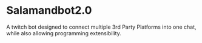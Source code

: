 # Salamandbot2.0
A twitch bot designed to connect multiple 3rd Party Platforms into one chat, while also allowing programming extensibility.
